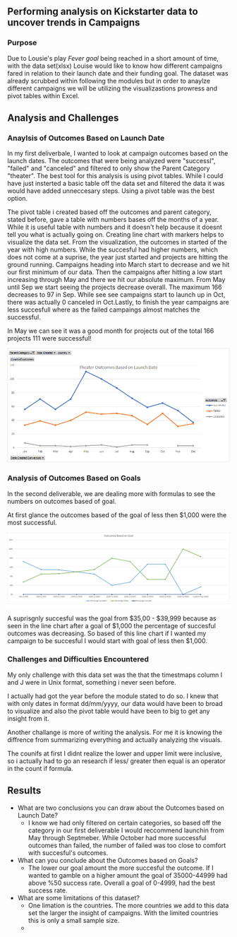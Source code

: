## Performing analysis on Kickstarter data to uncover trends in Campaigns



### Purpose
Due to Lousie's play _Fever goal_ being reached in  a short amount of time, with the data set(xlsx) Louise would like to know how different campaigns fared in relation to their launch date and their funding goal. The dataset was already scrubbed within following the modules but in order to anaylze different campaigns we will be utilizing the visualizastions prowress and pivot tables within Excel.  

## Analysis and Challenges

### Anaylsis of Outcomes Based on Launch Date

In my first deliverbale, I wanted to look at campaign outcomes based on the launch dates. The outcomes that were being analyzed were "successl", "failed" and "canceled" and filtered to only show the Parent Category "theater". The best tool for this analysis is using pivot tables. While I could have just insterted a basic table off the data set and filtered the data it was would have added unneccesary steps. Using a pivot table was the best option. 

The pivot table i created based off the outcomes and parent category, stated before, gave a table with numbers bases off the months of a year. While it is useful table with numbers and it doesn't help because it doesnt tell you what is actually going on. Creating line chart with markers helps to visualize the data set. From the visualization, the outcomes in started of the year with high numbers. While the succesful had higher numbers, which does not come at a suprise, the year just started and projects are hitting the ground running. Campaigns heading into March start to decrease and we hit our first  minimum of our data. Then the campaigns after hitting a low start increasing through May and there we hit our absolute maximum. From May until Sep we start seeing the projects decrease overall. The maximum 166 decreases to 97 in Sep. While see see campaigns start to launch up in Oct, there was actually 0 canceled in Oct.Lastly, to finish the year campaigns are less succesfull where as the failed campaings almost matches the successful.

In May we can see it was a good month for projects out of the total 166 projects 111 were successful! 

![image_name](rescoures/Theater_Outcomes_vs_Launch.png)


### Analysis of Outcomes Based on Goals

In the second deliverable, we are dealing more with formulas to see the numbers on outcomes based of goal. 

At first glance the outcomes based of the goal of less then $1,000 were the most successful. 

![image_name](rescoures/Outcomes_vs_Goals.png)

A suprisgnly succesful was the goal from $35,00 - $39,999 because as seen in the line chart after a goal of $1,000 the percentage of succesful outcomes was decreasing. So based of this line chart if I wanted my campaign to be succesful I would start with goal of less then $1,000.


### Challenges and Difficulties Encountered

My only challenge with this data set was the that the timestmaps column I and J were in Unix format, something i never seen before. 

I actually had got the year before the module stated to do so. I knew that with only dates in format dd/mm/yyyy, our data would have been to broad to visualize and also the pivot table would have been to big to get any insight from it. 

Another challange is more of writing the analysis. For me it is knowing the diffrence from summarizing everything and actually analyzing the visuals. 

The counifs at first I didnt realize the lower and upper limit were inclusive, so i actually had to go an research if less/ greater then equal is an operator in the count if formula. 


## Results

- What are two conclusions you can draw about the Outcomes based on Launch Date?
  - I know we had only filtered on certain categories, so based off the category in our first deliverable I would reccommend launchin from May through Septmeber. While October had more successful outcomes than failed, the number of failed was too close to comfort with succesful's outcomes.
- What can you conclude about the Outcomes based on Goals?
  - The lower our goal amount the more succesful the outcome. If I wanted to gamble on a higher amount the goal of 35000-44999 had above %50 success rate. Overall a goal of 0-4999, had the best success rate. 
- What are some limitations of this dataset?
  - One limation is the countries. The more countries we add to this data set the larger the insight of campaigns. With the limited countries this is only a small sample size.
  -
